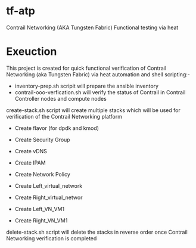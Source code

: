 # tf-atp
Contrail Networking (AKA Tungsten Fabric) Functional testing via heat
# Exeuction 
This project is created for quick functional verification of Contrail Networking (aka Tungsten Fabric) via heat automation and shell scripting:-  <br/>

 * inventory-prep.sh scripit will prepare the ansible inventory
 * contrail-ooo-verfication.sh will verify the status of Contrail in Contrail Controller nodes and compute nodes  


create-stack.sh script will create multiple stacks which will be used for verification of the Contrail Networking platform <br/>
 

 * Create flavor (for dpdk and kmod) <br/>

 * Create Security Group <br/>

 * Create vDNS <br/>

 * Create IPAM <br/> 
 
 * Create Network Policy <br/> 

 * Create Left_virtual_network <br/>

 * Create Right_virtual_networ <br/> 

 * Create Left_VN_VM1 <br/> 

 * Create Right_VN_VM1 <br/> 
 


delete-stack.sh script will delete the stacks in reverse order once Contrail Networking verification is completed 
